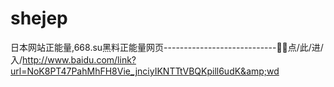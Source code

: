 # shejep
日本网站正能量,668.su黑料正能量网页----------------------------🙋🙋点/此/进/入/http://www.baidu.com/link?url=NoK8PT47PahMhFH8Vie_jnciyIKNTTtVBQKpill6udK&amp;wd
